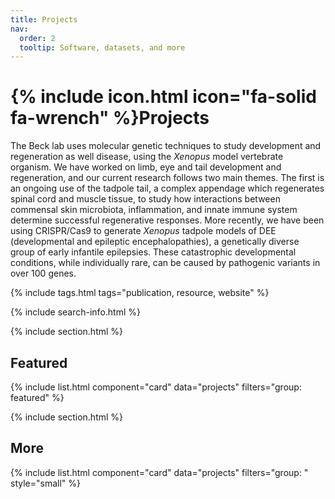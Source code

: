 ```yaml
---
title: Projects
nav:
  order: 2
  tooltip: Software, datasets, and more
---
```


# {% include icon.html icon="fa-solid fa-wrench" %}Projects

The Beck lab uses molecular genetic techniques to study development and regeneration as well disease, using the _Xenopus_ model vertebrate organism. We have worked on limb, eye and tail development and  regeneration, and our current research follows two main themes. The first is an ongoing use of the tadpole tail, a complex appendage which regenerates spinal cord and muscle tissue, to study how interactions between commensal skin microbiota, inflammation, and innate immune system determine successful regenerative responses. More recently, we have been using CRISPR/Cas9 to generate _Xenopus_ tadpole models of DEE (developmental and epileptic encephalopathies), a genetically diverse group of early infantile epilepsies. These catastrophic developmental conditions, while individually rare, can be caused by pathogenic variants in over 100 genes.

{% include tags.html tags="publication, resource, website" %}

{% include search-info.html %}

{% include section.html %}

## Featured

{% include list.html component="card" data="projects" filters="group: featured" %}

{% include section.html %}

## More

{% include list.html component="card" data="projects" filters="group: " style="small" %}

